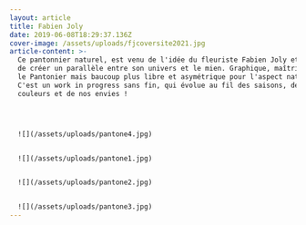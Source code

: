 ```yaml
---
layout: article
title: Fabien Joly
date: 2019-06-08T18:29:37.136Z
cover-image: /assets/uploads/fjcoversite2021.jpg
article-content: >-
  Ce pantonnier naturel, est venu de l'idée du fleuriste Fabien Joly et moi-même
  de créer un parallèle entre son univers et le mien. Graphique, maîtrisé pour
  le Pantonier mais baucoup plus libre et asymétrique pour l'aspect naturel.
  C'est un work in progress sans fin, qui évolue au fil des saisons, des
  couleurs et de nos envies !




  ![](/assets/uploads/pantone4.jpg)


  ![](/assets/uploads/pantone1.jpg)


  ![](/assets/uploads/pantone2.jpg)


  ![](/assets/uploads/pantone3.jpg)
---
```

